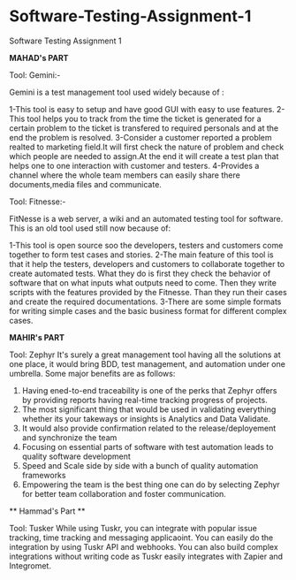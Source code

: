 # Software-Testing-Assignment-1
Software Testing Assignment 1

**MAHAD's PART**

Tool: Gemini:-

Gemini is a test management tool used widely because of :

1-This tool is easy to setup and have good GUI with easy to use features.
2-This tool helps you to track from the time the ticket is generated for a certain problem to the ticket is transfered to required personals and at the end the problem     is resolved.
3-Consider a customer reported a problem realted to marketing field.It will first check the nature of problem and check which people are needed to assign.At the end it     will create a test plan that helps one to one interaction with customer and testers.
4-Provides a channel where the whole team members can easily share there documents,media files and communicate.

Tool: Fitnesse:-

FitNesse is a web server, a wiki and an automated testing tool for software. This is an old tool used still now because of:

1-This tool is open source soo the developers, testers and customers come together to form test cases and stories.
2-The main feature of this tool is that it help the testers, developers and customers to collaborate together to create automated tests. What they do is first they check   the behavior of software that on what inputs what outputs need to come. Then they write scripts with the features provided by the Fitnesse. Than they run their cases     and create the required documentations.
3-There are some simple formats for writing simple cases and the basic business format for different complex cases.


**MAHIR's PART**

Tool: Zephyr
It's surely a great management tool having all the solutions at one place, it would bring BDD, test management, and automation under one umbrella. Some major benefits are as follows:
1. Having ened-to-end traceability is one of the perks that Zephyr offers by providing reports having real-time tracking progress of projects.
2. The most significant thing that would be used in validating everything whether its your takeways or insights is Analytics and Data Validate.
3. It would also provide confirmation related to the release/deployement and synchronize the team
4. Focusing on essential parts of software with test automation leads to quality software development
5. Speed and Scale side by side with a bunch of quality automation frameworks
6. Empowering the team is the best thing one can do by selecting Zephyr for better team collaboration and foster communication.


** Hammad's Part **

Tool: Tusker
While using Tuskr, you can integrate with popular issue tracking, time tracking and messaging applicaoint. You can easily do the integration by using Tuskr API and webhooks. You can also build complex integrations without writing code as Tuskr easily integrates with Zapier and Integromet.

